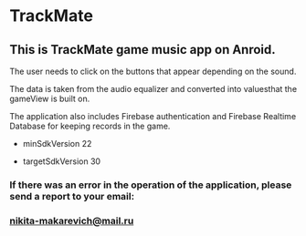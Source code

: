 # TrackMate

## This is TrackMate game music app on Anroid.
The user needs to click on the buttons that appear depending on the sound. 

The data is taken from the audio equalizer and converted into values ​​that the gameView is built on.

The application also includes Firebase authentication and Firebase Realtime Database for keeping records in the game.

- minSdkVersion 22
        
- targetSdkVersion 30

### If there was an error in the operation of the application, please send a report to your email:
### nikita-makarevich@mail.ru


